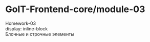 # GoIT-Frontend-core/module-03
Homework-03          
display: inline-block          
Блочные и строчные элементы
